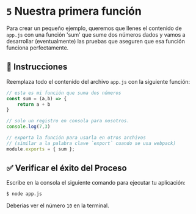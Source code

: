# `5` Nuestra primera función

Para crear un pequeño ejemplo, queremos que llenes el contenido de `app.js` con una función 'sum' que sume dos números dados y vamos a desarrollar (eventualmente) las pruebas que aseguren que esa función funciona perfectamente.

## 📝 Instrucciones

Reemplaza todo el contenido del archivo `app.js` con la siguiente función:

```js
// esta es mi función que suma dos números
const sum = (a,b) => {
    return a + b
}

// solo un registro en consola para nosotros.
console.log(7,3)

// exporta la función para usarla en otros archivos 
// (similar a la palabra clave `export` cuando se usa webpack)
module.exports = { sum };
```

## ✅ Verificar el éxito del Proceso

Escribe en la consola el siguiente comando para ejecutar tu aplicación:

```bash
$ node app.js
```

Deberías ver el número `10` en la terminal.